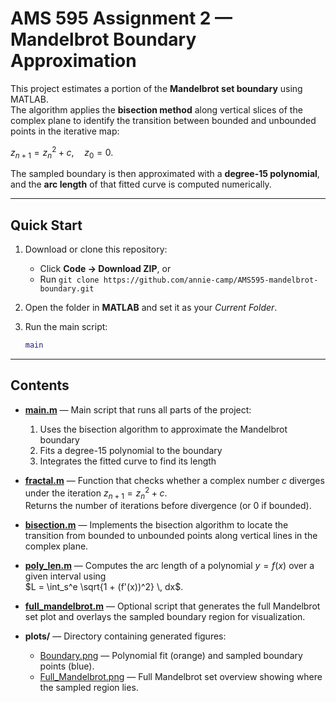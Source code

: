# AMS 595 Assignment 2 — Mandelbrot Boundary Approximation

This project estimates a portion of the **Mandelbrot set boundary** using MATLAB.  
The algorithm applies the **bisection method** along vertical slices of the complex plane to identify the transition between bounded and unbounded points in the iterative map:

$z_{n+1} = z_n^2 + c, \quad z_0 = 0.$

The sampled boundary is then approximated with a **degree-15 polynomial**, and the **arc length** of that fitted curve is computed numerically.

---

## Quick Start

1. Download or clone this repository:  
   - Click **Code → Download ZIP**, or  
   - Run `git clone https://github.com/annie-camp/AMS595-mandelbrot-boundary.git`

2. Open the folder in **MATLAB** and set it as your *Current Folder*.

3. Run the main script:
   ```matlab
   main

---

## Contents

- [**main.m**](https://github.com/annie-camp/AMS595-mandelbrot-boundary/blob/main/main.m) — Main script that runs all parts of the project:
  1. Uses the bisection algorithm to approximate the Mandelbrot boundary  
  2. Fits a degree-15 polynomial to the boundary  
  3. Integrates the fitted curve to find its length  

- [**fractal.m**](https://github.com/annie-camp/AMS595-mandelbrot-boundary/blob/main/fractal.m) — Function that checks whether a complex number $c$ diverges under the iteration $z_{n+1} = z_n^2 + c$.  
  Returns the number of iterations before divergence (or 0 if bounded).

- [**bisection.m**](https://github.com/annie-camp/AMS595-mandelbrot-boundary/blob/main/bisection.m) — Implements the bisection algorithm to locate the transition from bounded to unbounded points along vertical lines in the complex plane.

- [**poly_len.m**](https://github.com/annie-camp/AMS595-mandelbrot-boundary/blob/main/poly_len.m) — Computes the arc length of a polynomial $y = f(x)$ over a given interval using  
  $L = \int_s^e \sqrt{1 + (f'(x))^2} \, dx$.

- [**full_mandelbrot.m**](https://github.com/annie-camp/AMS595-mandelbrot-boundary/blob/main/full_mandelbrot.m) — Optional script that generates the full Mandelbrot set plot and overlays the sampled boundary region for visualization.

- **plots/** — Directory containing generated figures:
  - [Boundary.png](https://github.com/annie-camp/AMS595-mandelbrot-boundary/blob/main/plots/Boundary.png) — Polynomial fit (orange) and sampled boundary points (blue).  
  - [Full_Mandelbrot.png](https://github.com/annie-camp/AMS595-mandelbrot-boundary/blob/main/plots/Full_Mandelbrot.png) — Full Mandelbrot set overview showing where the sampled region lies.
